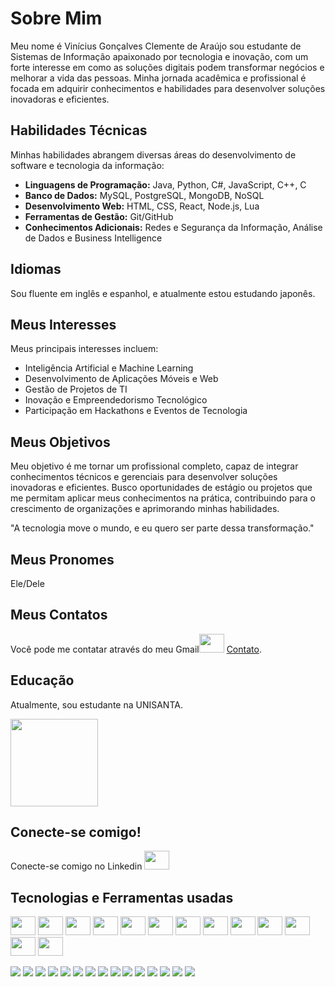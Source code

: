 # Sobre Mim

Meu nome é Vinícius Gonçalves Clemente de Araújo sou estudante de Sistemas de Informação apaixonado por tecnologia e inovação, com um forte interesse em como as soluções digitais podem transformar negócios e melhorar a vida das pessoas. Minha jornada acadêmica e profissional é focada em adquirir conhecimentos e habilidades para desenvolver soluções inovadoras e eficientes.

## Habilidades Técnicas

Minhas habilidades abrangem diversas áreas do desenvolvimento de software e tecnologia da informação:

- **Linguagens de Programação:** Java, Python, C#, JavaScript, C++, C
- **Banco de Dados:** MySQL, PostgreSQL, MongoDB, NoSQL
- **Desenvolvimento Web:** HTML, CSS, React, Node.js, Lua
- **Ferramentas de Gestão:** Git/GitHub
- **Conhecimentos Adicionais:** Redes e Segurança da Informação, Análise de Dados e Business Intelligence

## Idiomas

Sou fluente em inglês e espanhol, e atualmente estou estudando japonês.

## Meus Interesses

Meus principais interesses incluem:

- Inteligência Artificial e Machine Learning
- Desenvolvimento de Aplicações Móveis e Web
- Gestão de Projetos de TI
- Inovação e Empreendedorismo Tecnológico
- Participação em Hackathons e Eventos de Tecnologia

## Meus Objetivos

Meu objetivo é me tornar um profissional completo, capaz de integrar conhecimentos técnicos e gerenciais para desenvolver soluções inovadoras e eficientes. Busco oportunidades de estágio ou projetos que me permitam aplicar meus conhecimentos na prática, contribuindo para o crescimento de organizações e aprimorando minhas habilidades.

"A tecnologia move o mundo, e eu quero ser parte dessa transformação."

## Meus Pronomes

Ele/Dele

## Meus Contatos

Você pode me contatar através do meu Gmail<img width="40" height="30" src="https://img.shields.io/badge/Gmail-D14836?style=for-the-badge&logo=gmail&logoColor=white">
[Contato](mailto:viniciusgoncalves.3123@gmail.com).

## Educação

Atualmente, sou estudante na UNISANTA.

<img width="140" height="140" src="https://www.serventuarios.org.br/wp-content/uploads/2022/03/unisanta.jpg">

## Conecte-se comigo!

Conecte-se comigo no Linkedin <img width="40" height="30" src="https://img.shields.io/badge/LinkedIn-0077B5?style=for-the-badge&logo=linkedin&logoColor=white"><link href="https://www.linkedin.com/in/vin%C3%ADcius-gon%C3%A7alves-clemente-de-ara%C3%BAjo-965363349/">

## Tecnologias e Ferramentas usadas

<img width = 40 height = 30 src="https://www.favpng.com/png_preview/23/10/7/c-programming-language-logo-microsoft-visual-studio-net-framework-png-favpng-WLLTMqZhSPAk9q3DTh993fZnh.jpg"> <img width = 40 height = 30 src="https://i.pinimg.com/474x/cc/2a/d1/cc2ad105c2818e224bfb3bafb480e659.jpg"> <img width = 40 height = 30 src="https://images.icon-icons.com/2415/PNG/512/git_plain_wordmark_logo_icon_146508.png"> <img width = 40 height = 30 src="https://img.icons8.com/color/512/html-5.png"> <img width = 40 height = 30 src="https://cdn-icons-png.flaticon.com/512/919/919826.png"> <img width = 40 height = 30 src="https://encrypted-tbn0.gstatic.com/images?q=tbn:ANd9GcRuHnJDLOcdm_0b6N6kNj-1OvO9KhKYgqIy0w&s"> <img width = 40 height = 30 src="https://cdn4.iconfinder.com/data/icons/logos-3/600/React.js_logo-512.png"> <img width = 40 height = 30 src="https://i.pinimg.com/736x/4d/fc/38/4dfc38802784bcf687f616e7e5a4370c.jpg"> <img width = 40 height = 30 src="https://encrypted-tbn0.gstatic.com/images?q=tbn:ANd9GcSzPDTaNZlXTC9nrUkXYIqMvS_LfCwTFkWb6g&s"> <img width = 40 height = 30 src="https://www.desuvit.com/wp-content/uploads/2021/03/mongodb-icon.png"> <img width = 40 height = 30 src="https://e7.pngegg.com/pngimages/46/626/png-clipart-c-logo-the-c-programming-language-computer-icons-computer-programming-source-code-programming-miscellaneous-template.png"> <img width = 40 height = 30 src="https://w7.pngwing.com/pngs/441/460/png-clipart-postgresql-plain-wordmark-logo-icon-thumbnail.png"> <img width = 40 height = 30 src="https://i.pinimg.com/564x/67/ed/2a/67ed2ac947b9dfcf283521309a304050.jpg">

<img src="https://img.shields.io/badge/Java-ED8B00?style=for-the-badge&logo=openjdk&logoColor=white"> <img src="https://img.shields.io/badge/Python-3776AB?style=for-the-badge&logo=python&logoColor=white"> <img src="https://img.shields.io/badge/C%23-239120?style=for-the-badge&logo=c-sharp&logoColor=white"> <img src="https://img.shields.io/badge/JavaScript-F7DF1E?style=for-the-badge&logo=javascript&logoColor=black"> <img src="https://img.shields.io/badge/C%2B%2B-00599C?style=for-the-badge&logo=c%2B%2B&logoColor=white">
<img src="https://img.shields.io/badge/MySQL-4479A1?style=for-the-badge&logo=mysql&logoColor=white"> <img src="https://img.shields.io/badge/PostgreSQL-316192?style=for-the-badge&logo=postgresql&logoColor=white"> <img src="https://img.shields.io/badge/MongoDB-47A248?style=for-the-badge&logo=mongodb&logoColor=white">
<img src="https://img.shields.io/badge/HTML5-E34F26?style=for-the-badge&logo=html5&logoColor=white"> <img src="https://img.shields.io/badge/CSS3-1572B6?style=for-the-badge&logo=css3&logoColor=white"> <img src="https://img.shields.io/badge/React-61DAFB?style=for-the-badge&logo=react&logoColor=black"> <img src="https://img.shields.io/badge/Node.js-339933?style=for-the-badge&logo=node.js&logoColor=white"> <img src="https://img.shields.io/badge/Lua-2C2D72?style=for-the-badge&logo=lua&logoColor=white">
<img src="https://img.shields.io/badge/Git-F05032?style=for-the-badge&logo=git&logoColor=white"> <img src="https://img.shields.io/badge/GitHub-100000?style=for-the-badge&logo=github&logoColor=white">
